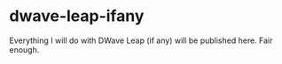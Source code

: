 # dwave-leap-ifany
Everything I will do with DWave Leap (if any) will be published here. Fair enough.
